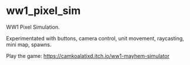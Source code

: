 # ww1_pixel_sim

WW1 Pixel Simulation.

Experimentated with buttons, camera control, unit movement, raycasting, mini map, spawns.

Play the game: https://camkoalatixd.itch.io/ww1-mayhem-simulator

